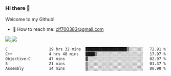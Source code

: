 ### Hi there 👋

<!--
**clingfei/clingfei** is a ✨ _special_ ✨ repository because its `README.md` (this file) appears on your GitHub profile.

Here are some ideas to get you started:

- 🔭 I’m currently working on ...
- 🌱 I’m currently learning ...
- 👯 I’m looking to collaborate on ...
- 🤔 I’m looking for help with ...
- 💬 Ask me about ...
- 📫 How to reach me: ...
- 😄 Pronouns: ...
- ⚡ Fun fact: ...
-->
Welcome to my Github!
- 📧 How to reach me: clf700383@gmail.com

<a href="https://github.com/anuraghazra/github-readme-stats">
  <img src="https://github-readme-stats.vercel.app/api?username=clingfei&count_private=true&show_icons=true&include_all_commits=true&line_height=21&hide_border=true&repo=github-readme-stats" />
</a>
<a href="https://github.com/anuraghazra/convoychat">
  <img src="https://github-readme-stats.vercel.app/api/top-langs/?username=clingfei&hide=Tcl,Perl,Makefile,CSS,HTML,Yacc,Lex,Verilog&langs_count=6&layout=compact&hide_border=true&repo=convoychat" />
</a>

<!--START_SECTION:waka-->

```txt
C                  19 hrs 32 mins  ██████████████████▒░░░░░░   72.91 %
C++                4 hrs 48 mins   ████▒░░░░░░░░░░░░░░░░░░░░   17.97 %
Objective-C        47 mins         ▓░░░░░░░░░░░░░░░░░░░░░░░░   02.97 %
S                  21 mins         ▒░░░░░░░░░░░░░░░░░░░░░░░░   01.37 %
Assembly           14 mins         ▒░░░░░░░░░░░░░░░░░░░░░░░░   00.90 %
```

<!--END_SECTION:waka-->
